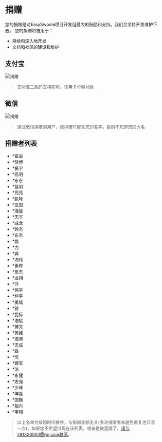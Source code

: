 # 捐赠
您的捐赠是对EasySwoole项目开发组最大的鼓励和支持。我们会坚持开发维护下去。 您的捐赠将被用于：

  - 持续和深入地开发
  - 文档和社区的建设和维护
## 支付宝
![捐赠](/resources/donate.png)
> 支付宝二维码支持花呗、信用卡分期付款

## 微信
![捐赠](/resources/wx_donate.png)

> 通过微信捐赠的用户，请捐赠时留言您的名字，否则不知道您的大名

## 捐赠者列表
- *章进
- *晓博
- *振宇
- *高明
- *东东
- *佳明
- *亮亮
- *凯峰
- *进国
- *海旋
- *志军
- *成龙
- *玲杰
- *东杰
- *鹏
- *力
- *宾
- *海伟
- *勇辉
- *思杰
- *龙翔
- *洋
- *伟平
- *坤平
- *勇城
- *锐
- *昆标
- *浩斌
- *博文
- *苏维
- *海涛
- *志成
- *磊
- *凯
- *建军
- *浩
- *永健
- *志强
- *少峰
- *坤磊
- *国锴
- *祖兴
- *宇翔


> 以上名单为按照时间排序，与捐赠金额无关(多次捐赠者未避免重复也只写一次)，如果您不希望出现在该列表，或者是被遗漏了，请与291323003@qq.com联系。
